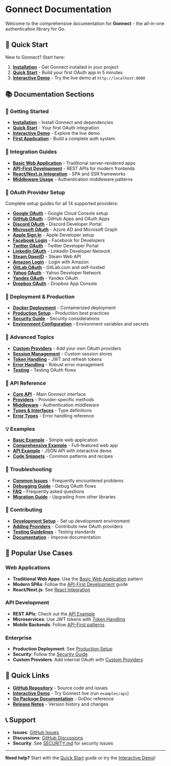 # Gonnect Documentation

Welcome to the comprehensive documentation for **Gonnect** - the all-in-one authentication library for Go.

## 🚀 Quick Start

New to Gonnect? Start here:

1. **[Installation](getting-started/installation.md)** - Get Gonnect installed in your project
2. **[Quick Start](getting-started/quick-start.md)** - Build your first OAuth app in 5 minutes
3. **[Interactive Demo](getting-started/interactive-demo.md)** - Try the live demo at `http://localhost:8080`

## 📚 Documentation Sections

### 🎯 Getting Started
- **[Installation](getting-started/installation.md)** - Install Gonnect and dependencies
- **[Quick Start](getting-started/quick-start.md)** - Your first OAuth integration
- **[Interactive Demo](getting-started/interactive-demo.md)** - Explore the live demo
- **[First Application](getting-started/first-app.md)** - Build a complete auth system

### 🔧 Integration Guides
- **[Basic Web Application](guides/integration-patterns/basic-web-app.md)** - Traditional server-rendered apps
- **[API-First Development](guides/integration-patterns/api-first.md)** - REST APIs for modern frontends
- **[React/Next.js Integration](guides/integration-patterns/react-frontend.md)** - SPA and SSR frameworks
- **[Middleware Usage](guides/integration-patterns/middleware.md)** - Authentication middleware patterns

### 🔐 OAuth Provider Setup
Complete setup guides for all 14 supported providers:

- **[Google OAuth](guides/oauth-setup/google.md)** - Google Cloud Console setup
- **[GitHub OAuth](guides/oauth-setup/github.md)** - GitHub Apps and OAuth Apps
- **[Discord OAuth](guides/oauth-setup/discord.md)** - Discord Developer Portal
- **[Microsoft OAuth](guides/oauth-setup/microsoft.md)** - Azure AD and Microsoft Graph
- **[Apple Sign In](guides/oauth-setup/apple.md)** - Apple Developer setup
- **[Facebook Login](guides/oauth-setup/facebook.md)** - Facebook for Developers
- **[Twitter OAuth](guides/oauth-setup/twitter.md)** - Twitter Developer Portal
- **[LinkedIn OAuth](guides/oauth-setup/linkedin.md)** - LinkedIn Developer Network
- **[Steam OpenID](guides/oauth-setup/steam.md)** - Steam Web API
- **[Amazon Login](guides/oauth-setup/amazon.md)** - Login with Amazon
- **[GitLab OAuth](guides/oauth-setup/gitlab.md)** - GitLab.com and self-hosted
- **[Yahoo OAuth](guides/oauth-setup/yahoo.md)** - Yahoo Developer Network
- **[Yandex OAuth](guides/oauth-setup/yandex.md)** - Yandex OAuth
- **[Dropbox OAuth](guides/oauth-setup/dropbox.md)** - Dropbox App Console

### 🚀 Deployment & Production
- **[Docker Deployment](guides/deployment/docker.md)** - Containerized deployment
- **[Production Setup](guides/deployment/production.md)** - Production best practices
- **[Security Guide](guides/deployment/security.md)** - Security considerations
- **[Environment Configuration](guides/deployment/environment.md)** - Environment variables and secrets

### 🔬 Advanced Topics
- **[Custom Providers](guides/advanced/custom-providers.md)** - Add your own OAuth providers
- **[Session Management](guides/advanced/session-management.md)** - Custom session stores
- **[Token Handling](guides/advanced/token-handling.md)** - JWT and refresh tokens
- **[Error Handling](guides/advanced/error-handling.md)** - Robust error management
- **[Testing](guides/advanced/testing.md)** - Testing OAuth flows

### 📖 API Reference
- **[Core API](api-reference/core-api.md)** - Main Gonnect interface
- **[Providers](api-reference/providers.md)** - Provider-specific methods
- **[Middleware](api-reference/middleware.md)** - Authentication middleware
- **[Types & Interfaces](api-reference/types.md)** - Type definitions
- **[Error Types](api-reference/errors.md)** - Error handling reference

### 💡 Examples
- **[Basic Example](examples/basic-example.md)** - Simple web application
- **[Comprehensive Example](examples/comprehensive-example.md)** - Full-featured web app
- **[API Example](examples/api-example.md)** - JSON API with interactive demo
- **[Code Snippets](examples/code-snippets.md)** - Common patterns and recipes

### 🔧 Troubleshooting
- **[Common Issues](troubleshooting/common-issues.md)** - Frequently encountered problems
- **[Debugging Guide](troubleshooting/debugging.md)** - Debug OAuth flows
- **[FAQ](troubleshooting/faq.md)** - Frequently asked questions
- **[Migration Guide](troubleshooting/migration.md)** - Upgrading from other libraries

### 🤝 Contributing
- **[Development Setup](contributing/development.md)** - Set up development environment
- **[Adding Providers](contributing/adding-providers.md)** - Contribute new OAuth providers
- **[Testing Guidelines](contributing/testing.md)** - Testing standards
- **[Documentation](contributing/documentation.md)** - Improve documentation

## 🎯 Popular Use Cases

### Web Applications
- **Traditional Web Apps**: Use the [Basic Web Application](guides/integration-patterns/basic-web-app.md) pattern
- **Modern SPAs**: Follow the [API-First Development](guides/integration-patterns/api-first.md) guide
- **React/Next.js**: See [React Integration](guides/integration-patterns/react-frontend.md)

### API Development
- **REST APIs**: Check out the [API Example](examples/api-example.md)
- **Microservices**: Use JWT tokens with [Token Handling](guides/advanced/token-handling.md)
- **Mobile Backends**: Follow [API-First patterns](guides/integration-patterns/api-first.md)

### Enterprise
- **Production Deployment**: See [Production Setup](guides/deployment/production.md)
- **Security**: Follow the [Security Guide](guides/deployment/security.md)
- **Custom Providers**: Add internal OAuth with [Custom Providers](guides/advanced/custom-providers.md)

## 🔗 Quick Links

- **[GitHub Repository](https://github.com/megascan/gonnect)** - Source code and issues
- **[Interactive Demo](http://localhost:8080)** - Try Gonnect live (run `examples/api`)
- **[Go Package Documentation](https://pkg.go.dev/github.com/megascan/gonnect)** - GoDoc reference
- **[Release Notes](../CHANGELOG.md)** - Version history and changes

## 📞 Support

- **Issues**: [GitHub Issues](https://github.com/megascan/gonnect/issues)
- **Discussions**: [GitHub Discussions](https://github.com/megascan/gonnect/discussions)
- **Security**: See [SECURITY.md](../SECURITY.md) for security issues

---

**Need help?** Start with the [Quick Start](getting-started/quick-start.md) guide or try the [Interactive Demo](getting-started/interactive-demo.md)! 